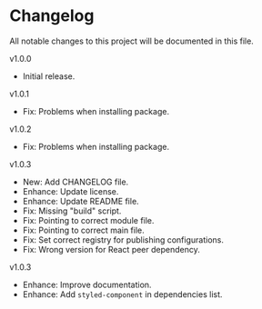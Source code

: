 # Changelog

All notable changes to this project will be documented in this file.

v1.0.0
- Initial release.

v1.0.1
- Fix: Problems when installing package.

v1.0.2
- Fix: Problems when installing package.

v1.0.3
- New: Add CHANGELOG file.
- Enhance: Update license.
- Enhance: Update README file.
- Fix: Missing "build" script.
- Fix: Pointing to correct module file.
- Fix: Pointing to correct main file.
- Fix: Set correct registry for publishing configurations.
- Fix: Wrong version for React peer dependency.

v1.0.3
- Enhance: Improve documentation.
- Enhance: Add `styled-component` in dependencies list.